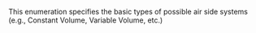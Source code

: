﻿This enumeration specifies the basic types of possible air side systems (e.g., Constant Volume, Variable Volume, etc.)